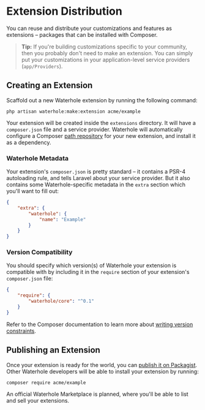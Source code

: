 # Extension Distribution

You can reuse and distribute your customizations and features as extensions – packages that can be installed with Composer.

> **Tip:** If you're building customizations specific to your community, then you probably don't need to make an extension. You can simply put your customizations in your application-level service providers (`app/Providers`).

## Creating an Extension

Scaffold out a new Waterhole extension by running the following command:

```
php artisan waterhole:make:extension acme/example
```

Your extension will be created inside the `extensions` directory. It will have a `composer.json` file and a service provider. Waterhole will automatically configure a Composer [path repository](https://getcomposer.org/doc/05-repositories.md#path) for your new extension, and install it as a dependency.

### Waterhole Metadata

Your extension's `composer.json` is pretty standard – it contains a PSR-4 autoloading rule, and tells Laravel about your service provider. But it also contains some Waterhole-specific metadata in the `extra` section which you'll want to fill out:

```json
{
    "extra": {
        "waterhole": {
            "name": "Example"
        }
    }
}
```

### Version Compatibility

You should specify which version(s) of Waterhole your extension is compatible with by including it in the `require` section of your extension's `composer.json` file:

```json
{
    "require": {
        "waterhole/core": "^0.1"
    }
}
```

Refer to the Composer documentation to learn more about [writing version constraints](https://getcomposer.org/doc/articles/versions.md#writing-version-constraints).

## Publishing an Extension

Once your extension is ready for the world, you can [publish it on Packagist](https://packagist.org). Other Waterhole developers will be able to install your extension by running:

```
composer require acme/example
```

An official Waterhole Marketplace is planned, where you'll be able to list and sell your extensions.
